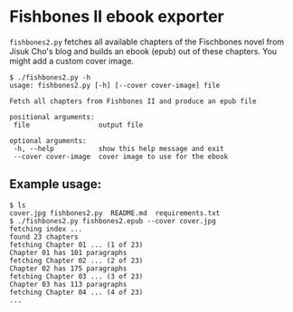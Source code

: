 Fishbones II ebook exporter
===========================

`fishbones2.py` fetches all available chapters of the Fischbones novel from Jisuk Cho's blog and builds an ebook (epub)
 out of these chapters. You might add a custom cover image.
 
 ```
 $ ./fishbones2.py -h
usage: fishbones2.py [-h] [--cover cover-image] file

Fetch all chapters from Fishbones II and produce an epub file

positional arguments:
  file                 output file

optional arguments:
  -h, --help           show this help message and exit
  --cover cover-image  cover image to use for the ebook
 ```
 
 Example usage:
 --------------
 
 ```
 $ ls
 cover.jpg fishbones2.py  README.md  requirements.txt
 $ ./fishbones2.py fishbones2.epub --cover cover.jpg 
fetching index ...
found 23 chapters
fetching Chapter 01 ... (1 of 23)
Chapter 01 has 101 paragraphs
fetching Chapter 02 ... (2 of 23)
Chapter 02 has 175 paragraphs
fetching Chapter 03 ... (3 of 23)
Chapter 03 has 113 paragraphs
fetching Chapter 04 ... (4 of 23)
...

 ```